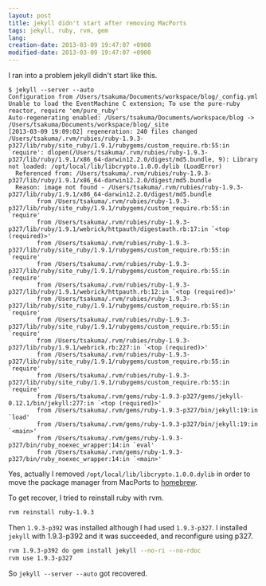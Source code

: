 ```yaml
---
layout: post
title: jekyll didn't start after removing MacPorts
tags: jekyll, ruby, rvm, gem
lang: 
creation-date: 2013-03-09 19:47:07 +0900
modified-date: 2013-03-09 19:47:07 +0900
---
```

I ran into a problem jekyll didn't start like this.

```
$ jekyll --server --auto
Configuration from /Users/tsakuma/Documents/workspace/blog/_config.yml
Unable to load the EventMachine C extension; To use the pure-ruby reactor, require 'em/pure_ruby'
Auto-regenerating enabled: /Users/tsakuma/Documents/workspace/blog -> /Users/tsakuma/Documents/workspace/blog/_site
[2013-03-09 19:09:02] regeneration: 240 files changed
/Users/tsakuma/.rvm/rubies/ruby-1.9.3-p327/lib/ruby/site_ruby/1.9.1/rubygems/custom_require.rb:55:in `require': dlopen(/Users/tsakuma/.rvm/rubies/ruby-1.9.3-p327/lib/ruby/1.9.1/x86_64-darwin12.2.0/digest/md5.bundle, 9): Library not loaded: /opt/local/lib/libcrypto.1.0.0.dylib (LoadError)
  Referenced from: /Users/tsakuma/.rvm/rubies/ruby-1.9.3-p327/lib/ruby/1.9.1/x86_64-darwin12.2.0/digest/md5.bundle
  Reason: image not found - /Users/tsakuma/.rvm/rubies/ruby-1.9.3-p327/lib/ruby/1.9.1/x86_64-darwin12.2.0/digest/md5.bundle
        from /Users/tsakuma/.rvm/rubies/ruby-1.9.3-p327/lib/ruby/site_ruby/1.9.1/rubygems/custom_require.rb:55:in `require'
        from /Users/tsakuma/.rvm/rubies/ruby-1.9.3-p327/lib/ruby/1.9.1/webrick/httpauth/digestauth.rb:17:in `<top (required)>'
        from /Users/tsakuma/.rvm/rubies/ruby-1.9.3-p327/lib/ruby/site_ruby/1.9.1/rubygems/custom_require.rb:55:in `require'
        from /Users/tsakuma/.rvm/rubies/ruby-1.9.3-p327/lib/ruby/site_ruby/1.9.1/rubygems/custom_require.rb:55:in `require'
        from /Users/tsakuma/.rvm/rubies/ruby-1.9.3-p327/lib/ruby/1.9.1/webrick/httpauth.rb:12:in `<top (required)>'
        from /Users/tsakuma/.rvm/rubies/ruby-1.9.3-p327/lib/ruby/site_ruby/1.9.1/rubygems/custom_require.rb:55:in `require'
        from /Users/tsakuma/.rvm/rubies/ruby-1.9.3-p327/lib/ruby/site_ruby/1.9.1/rubygems/custom_require.rb:55:in `require'
        from /Users/tsakuma/.rvm/rubies/ruby-1.9.3-p327/lib/ruby/1.9.1/webrick.rb:227:in `<top (required)>'
        from /Users/tsakuma/.rvm/rubies/ruby-1.9.3-p327/lib/ruby/site_ruby/1.9.1/rubygems/custom_require.rb:55:in `require'
        from /Users/tsakuma/.rvm/rubies/ruby-1.9.3-p327/lib/ruby/site_ruby/1.9.1/rubygems/custom_require.rb:55:in `require'
        from /Users/tsakuma/.rvm/gems/ruby-1.9.3-p327/gems/jekyll-0.12.1/bin/jekyll:277:in `<top (required)>'
        from /Users/tsakuma/.rvm/gems/ruby-1.9.3-p327/bin/jekyll:19:in `load'
        from /Users/tsakuma/.rvm/gems/ruby-1.9.3-p327/bin/jekyll:19:in `<main>'
        from /Users/tsakuma/.rvm/gems/ruby-1.9.3-p327/bin/ruby_noexec_wrapper:14:in `eval'
        from /Users/tsakuma/.rvm/gems/ruby-1.9.3-p327/bin/ruby_noexec_wrapper:14:in `<main>'
```

Yes, actually I removed `/opt/local/lib/libcrypto.1.0.0.dylib` in order to move 
the package manager from MacPorts to [homebrew][brew].

  [brew]: http://mxcl.github.com/homebrew/

To get recover, I tried to reinstall ruby with rvm.

```bash
rvm reinstall ruby-1.9.3
```

Then `1.9.3-p392` was installed although I had used `1.9.3-p327`.
I installed `jekyll` with 1.9.3-p392 and it was succeeded,
and reconfigure using p327.

```bash
rvm 1.9.3-p392 do gem install jekyll --no-ri --no-rdoc
rvm use 1.9.3-p327
```

So `jekyll --server --auto` got recovered.
